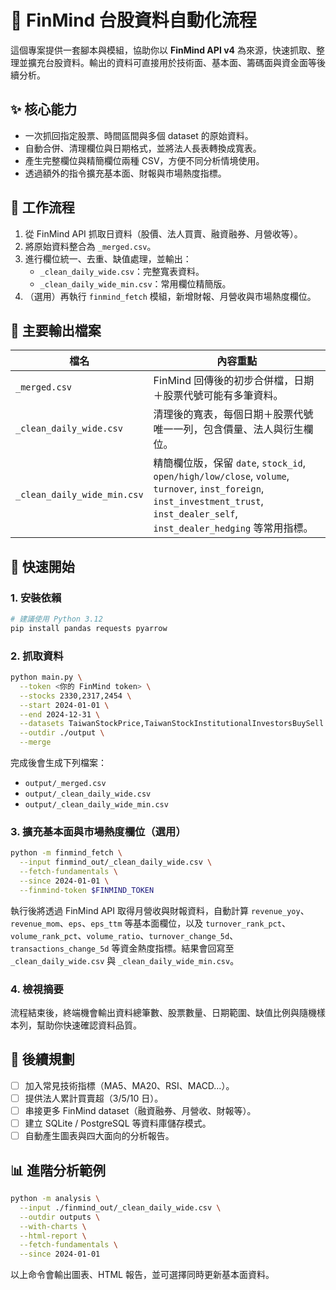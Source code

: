 

# 📖 FinMind 台股資料自動化流程

這個專案提供一套腳本與模組，協助你以 **FinMind API v4** 為來源，快速抓取、整理並擴充台股資料。輸出的資料可直接用於技術面、基本面、籌碼面與資金面等後續分析。

## ✨ 核心能力

* 一次抓回指定股票、時間區間與多個 dataset 的原始資料。
* 自動合併、清理欄位與日期格式，並將法人長表轉換成寬表。
* 產生完整欄位與精簡欄位兩種 CSV，方便不同分析情境使用。
* 透過額外的指令擴充基本面、財報與市場熱度指標。

## 🔁 工作流程

1. 從 FinMind API 抓取日資料（股價、法人買賣、融資融券、月營收等）。
2. 將原始資料整合為 `_merged.csv`。
3. 進行欄位統一、去重、缺值處理，並輸出：
   * `_clean_daily_wide.csv`：完整寬表資料。
   * `_clean_daily_wide_min.csv`：常用欄位精簡版。
4. （選用）再執行 `finmind_fetch` 模組，新增財報、月營收與市場熱度欄位。

## 📁 主要輸出檔案

| 檔名 | 內容重點 |
| --- | --- |
| `_merged.csv` | FinMind 回傳後的初步合併檔，日期＋股票代號可能有多筆資料。 |
| `_clean_daily_wide.csv` | 清理後的寬表，每個日期＋股票代號唯一一列，包含價量、法人與衍生欄位。 |
| `_clean_daily_wide_min.csv` | 精簡欄位版，保留 `date`, `stock_id`, `open/high/low/close`, `volume`, `turnover`, `inst_foreign`, `inst_investment_trust`, `inst_dealer_self`, `inst_dealer_hedging` 等常用指標。 |

## 🚀 快速開始

### 1. 安裝依賴

```bash
# 建議使用 Python 3.12
pip install pandas requests pyarrow
```

### 2. 抓取資料

```bash
python main.py \
  --token <你的 FinMind token> \
  --stocks 2330,2317,2454 \
  --start 2024-01-01 \
  --end 2024-12-31 \
  --datasets TaiwanStockPrice,TaiwanStockInstitutionalInvestorsBuySell \
  --outdir ./output \
  --merge
```

完成後會生成下列檔案：

* `output/_merged.csv`
* `output/_clean_daily_wide.csv`
* `output/_clean_daily_wide_min.csv`

### 3. 擴充基本面與市場熱度欄位（選用）

```bash
python -m finmind_fetch \
  --input finmind_out/_clean_daily_wide.csv \
  --fetch-fundamentals \
  --since 2024-01-01 \
  --finmind-token $FINMIND_TOKEN
```

執行後將透過 FinMind API 取得月營收與財報資料，自動計算 `revenue_yoy`、`revenue_mom`、`eps`、`eps_ttm` 等基本面欄位，以及 `turnover_rank_pct`、`volume_rank_pct`、`volume_ratio`、`turnover_change_5d`、`transactions_change_5d` 等資金熱度指標。結果會回寫至 `_clean_daily_wide.csv` 與 `_clean_daily_wide_min.csv`。

### 4. 檢視摘要

流程結束後，終端機會輸出資料總筆數、股票數量、日期範圍、缺值比例與隨機樣本列，幫助你快速確認資料品質。

## 🧭 後續規劃

* [ ] 加入常見技術指標（MA5、MA20、RSI、MACD…）。
* [ ] 提供法人累計買賣超（3/5/10 日）。
* [ ] 串接更多 FinMind dataset（融資融券、月營收、財報等）。
* [ ] 建立 SQLite / PostgreSQL 等資料庫儲存模式。
* [ ] 自動產生圖表與四大面向的分析報告。

## 📊 進階分析範例

```bash
python -m analysis \
  --input ./finmind_out/_clean_daily_wide.csv \
  --outdir outputs \
  --with-charts \
  --html-report \
  --fetch-fundamentals \
  --since 2024-01-01
```

以上命令會輸出圖表、HTML 報告，並可選擇同時更新基本面資料。
